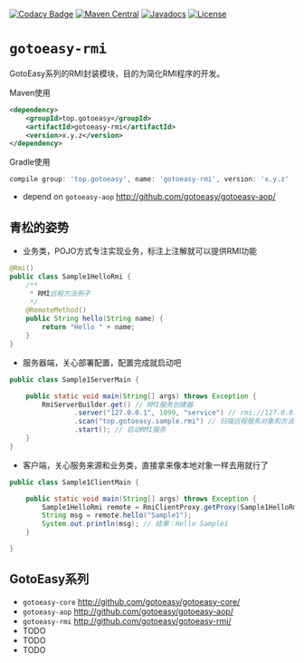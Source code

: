 [![Codacy Badge](https://api.codacy.com/project/badge/Grade/55f4ec73d57943fda3e7731cdbdd9ea7)](https://www.codacy.com/app/gotoeasy/gotoeasy-rmi?utm_source=github.com&amp;utm_medium=referral&amp;utm_content=gotoeasy/gotoeasy-rmi&amp;utm_campaign=Badge_Grade)
[![Maven Central](https://maven-badges.herokuapp.com/maven-central/top.gotoeasy/gotoeasy-rmi/badge.svg)](https://maven-badges.herokuapp.com/maven-central/top.gotoeasy/gotoeasy-rmi)
[![Javadocs](https://www.javadoc.io/badge/top.gotoeasy/gotoeasy-rmi.svg)](https://www.javadoc.io/doc/top.gotoeasy/gotoeasy-rmi)
[![License](https://img.shields.io/badge/License-apache2.0-brightgreen.svg)](https://github.com/gotoeasy/gotoeasy-rmi/blob/master/LICENSE)

# `gotoeasy-rmi`
GotoEasy系列的RMI封装模块，目的为简化RMI程序的开发。



Maven使用
```xml
<dependency>
    <groupId>top.gotoeasy</groupId>
    <artifactId>gotoeasy-rmi</artifactId>
    <version>x.y.z</version>
</dependency>
```
Gradle使用
```gradle
compile group: 'top.gotoeasy', name: 'gotoeasy-rmi', version: 'x.y.z'
```


- depend on `gotoeasy-aop` http://github.com/gotoeasy/gotoeasy-aop/

## 青松的姿势
- 业务类，POJO方式专注实现业务，标注上注解就可以提供RMI功能
```java
@Rmi()
public class Sample1HelloRmi {
    /**
     * RMI远程方法例子
     */
    @RemoteMethod()
    public String hello(String name) {
        return "Hello " + name;
    }
}
```

- 服务器端，关心部署配置，配置完成就启动吧
```java
public class Sample1ServerMain {

	public static void main(String[] args) throws Exception {
		RmiServerBuilder.get() // RMI服务创建器
				.server("127.0.0.1", 1099, "service") // rmi://127.0.0.1:1099/service
				.scan("top.gotoeasy.sample.rmi") // 扫描远程服务对象和方法
				.start(); // 启动RMI服务
	}
}
```

- 客户端，关心服务来源和业务类，直接拿来像本地对象一样去用就行了
```java
public class Sample1ClientMain {

	public static void main(String[] args) throws Exception {
		Sample1HelloRmi remote = RmiClientProxy.getProxy(Sample1HelloRmi.class, "rmi://127.0.0.1:1099/service");
		String msg = remote.hello("Sample1");
		System.out.println(msg); // 结果：Hello Sample1
	}

}
```

## GotoEasy系列
- `gotoeasy-core` http://github.com/gotoeasy/gotoeasy-core/
- `gotoeasy-aop` http://github.com/gotoeasy/gotoeasy-aop/
- `gotoeasy-rmi` http://github.com/gotoeasy/gotoeasy-rmi/
- TODO
- TODO
- TODO
